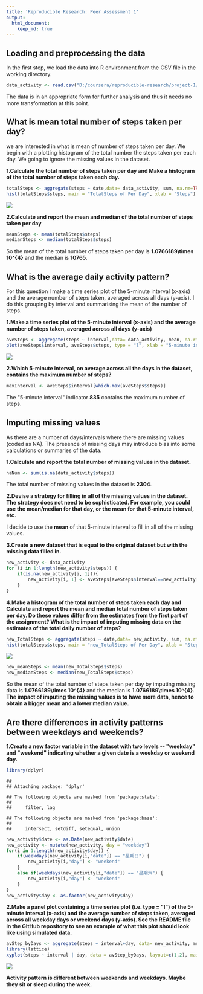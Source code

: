 ```yaml
---
title: 'Reproducible Research: Peer Assessment 1'
output: 
  html_document:
    keep_md: true
---
```


## Loading and preprocessing the data
In the first step, we load the data into R environment from the CSV file in the working directory.


```r
data_activity <- read.csv("D:/coursera/reproducible-research/project-1/data/activity.csv", stringsAsFactors = FALSE)
```

The data is in an appropriate form for further analysis and thus it needs no more transformation at this point.

## What is mean total number of steps taken per day?

we are interested in what is mean of number of steps taken per day. We begin with a plotting histogram of the total number the steps taken per each day. We going to ignore the missing values in the dataset.

**1.Calculate the total number of steps taken per day and Make a histogram of the total number of steps taken each day.**


```r
totalSteps <- aggregate(steps ~ date,data= data_activity, sum, na.rm=TRUE)
hist(totalSteps$steps, main = "TotalSteps of Per Day", xlab = "Steps")
```

![](Peer_Assessment_1_files/figure-html/unnamed-chunk-2-1.png)<!-- -->

**2.Calculate and report the mean and median of the total number of steps taken per day**


```r
meanSteps <- mean(totalSteps$steps)
medianSteps <- median(totalSteps$steps)
```

So the mean of the total number of steps taken per day is **1.0766189\times 10^{4}** and the median is **10765**.

## What is the average daily activity pattern?

For this question I make a time series plot of the 5-minute interval (x-axis) and the average number of steps taken, averaged across all days (y-axis). I do this grouping by interval and summarising the mean of the number of steps.

**1.Make a time series plot  of the 5-minute interval (x-axis) and the average number of steps taken, averaged across all days (y-axis)**


```r
aveSteps <- aggregate(steps ~ interval,data= data_activity, mean, na.rm=TRUE)
plot(aveSteps$interval, aveSteps$steps, type = "l", xlab = "5-minute interval", ylab = "averageSteps", main = "AverageSteps By 5-minute interval")
```

![](Peer_Assessment_1_files/figure-html/unnamed-chunk-4-1.png)<!-- -->

**2.Which 5-minute interval, on average across all the days in the dataset, contains the maximum number of steps?**


```r
maxInterval <- aveSteps$interval[which.max(aveSteps$steps)]
```

The "5-minute interval" indicator **835**  contains the maximum number of steps.

## Imputing missing values

As there are a number of days/intervals where there are missing values (coded as NA). The presence of missing days may introduce bias into some calculations or summaries of the data.

**1.Calculate and report the total number of missing values in the dataset.**


```r
naNum <- sum(is.na(data_activity$steps))
```

The total number of missing values in the dataset is **2304**.

**2.Devise a strategy for filling in all of the missing values in the dataset. The strategy does not need to be sophisticated. For example, you could use the mean/median for that day, or the mean for that 5-minute interval, etc.**

I decide to use the **mean** of that 5-minute interval to fill in all of the missing values.

**3.Create a new dataset that is equal to the original dataset but with the missing data filled in.**


```r
new_activity <- data_activity
for (i in 1:length(new_activity$steps)) {
    if(is.na(new_activity[i, 1])){
        new_activity[i, 1] <- aveSteps[aveSteps$interval==new_activity[i, 3], 2]
    }
}
```

**4.Make a histogram of the total number of steps taken each day and Calculate and report the mean and median total number of steps taken per day. Do these values differ from the estimates from the first part of the assignment? What is the impact of imputing missing data on the estimates of the total daily number of steps?**


```r
new_TotalSteps <- aggregate(steps ~ date,data= new_activity, sum, na.rm=TRUE)
hist(totalSteps$steps, main = "new_TotalSteps of Per Day", xlab = "Steps")
```

![](Peer_Assessment_1_files/figure-html/unnamed-chunk-8-1.png)<!-- -->


```r
new_meanSteps <- mean(new_TotalSteps$steps)
new_medianSteps <- median(new_TotalSteps$steps)
```

So the mean of the total number of steps taken per day by imputing missing data is **1.0766189\times 10^{4}** and the median is **1.0766189\times 10^{4}**.  
**The impact of imputing the missing values is to have more data, hence to obtain a bigger mean and a lower median value.**

## Are there differences in activity patterns between weekdays and weekends?

**1.Create a new factor variable in the dataset with two levels -- "weekday" and "weekend" indicating whether a given date is a weekday or weekend day.**


```r
library(dplyr)
```

```
## 
## Attaching package: 'dplyr'
```

```
## The following objects are masked from 'package:stats':
## 
##     filter, lag
```

```
## The following objects are masked from 'package:base':
## 
##     intersect, setdiff, setequal, union
```

```r
new_activity$date <- as.Date(new_activity$date)
new_activity <- mutate(new_activity, day = "weekday")
for(i in 1:length(new_activity$day)) {
    if(weekdays(new_activity[i,"date"]) == "星期日") {
        new_activity[i,"day"] <- "weekend"
    }
    else if(weekdays(new_activity[i,"date"]) == "星期六") {
        new_activity[i,"day"] <- "weekend"
    }
}
new_activity$day <- as.factor(new_activity$day)
```

**2.Make a panel plot containing a time series plot (i.e. type = "l") of the 5-minute interval (x-axis) and the average number of steps taken, averaged across all weekday days or weekend days (y-axis). See the README file in the GitHub repository to see an example of what this plot should look like using simulated data.**


```r
avStep_byDays <- aggregate(steps ~ interval+day, data= new_activity, mean, na.rm=TRUE)
library(lattice)
xyplot(steps ~ interval | day, data = avStep_byDays, layout=c(1,2), main = "AvSteps Per 5 Minutes By Days", xlab="5-minute interval", ylab="average number of steps",type="l")
```

![](Peer_Assessment_1_files/figure-html/unnamed-chunk-11-1.png)<!-- -->

**Activity pattern is different between weekends and weekdays. Maybe they sit or sleep during the week.**
